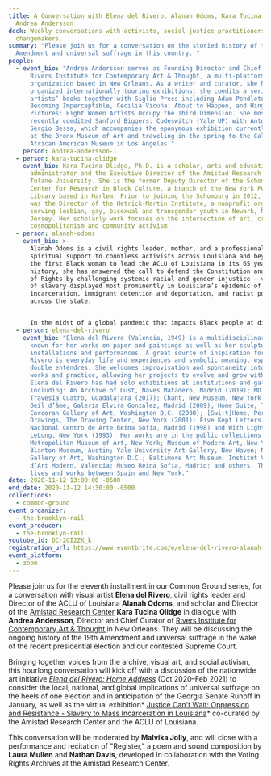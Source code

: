 ```yaml
---
title: A Conversation with Elena del Rivero, Alanah Odoms, Kara Tucina Olidge, &
  Andrea Andersson
deck: Weekly conversations with activists, social justice practitioners, and
  changemakers.
summary: "Please join us for a conversation on the storied history of the 19th
  Amendment and universal suffrage in this country. "
people:
  - event_bio: "Andrea Andersson serves as Founding Director and Chief Curator of
      Rivers Institute for Contemporary Art & Thought, a multi-platform
      organization based in New Orleans. As a writer and curator, she has
      organized internationally touring exhibitions; she coedits a series of
      artists’ books together with Siglio Press including Adam Pendleton:
      Becoming Imperceptible, Cecilia Vicuña: About to Happen, and Hinge
      Pictures: Eight Women Artists Occupy the Third Dimension. She most
      recently coedited Sanford Biggers: Codeswitch (Yale UP) with Antonio
      Sergio Bessa, which accompanies the eponymous exhibition currently on view
      at the Bronx Museum of Art and traveling in the spring to the California
      African American Museum in Los Angeles."
    person: andrea-andersson-1
  - person: kara-tucina-olidge
    event_bio: Kara Tucina Olidge, Ph.D. is a scholar, arts and educational
      administrator and the Executive Director of the Amistad Research Center at
      Tulane University. She is the former Deputy Director of the Schomburg
      Center for Research in Black Culture, a branch of the New York Public
      Library based in Harlem. Prior to joining the Schomburg in 2012, Olidge
      was the Director of the Hetrick-Martin Institute, a nonprofit organization
      serving lesbian, gay, bisexual and transgender youth in Newark, New
      Jersey. Her scholarly work focuses on the intersection of art, critical
      cosmopolitanism and community activism.
  - person: alanah-odoms
    event_bio: >-
      Alanah Odoms is a civil rights leader, mother, and a professional and
      spiritual support to countless activists across Louisiana and beyond. As
      the first Black woman to lead the ACLU of Louisiana in its 65 year
      history, she has answered the call to defend the Constitution and the Bill
      of Rights by challenging systemic racial and gender injustice – vestiges
      of slavery displayed most prominently in Louisiana’s epidemic of mass
      incarceration, immigrant detention and deportation, and racist policing
      across the state. 


      In the midst of a global pandemic that impacts Black people at disproportionate rates, and civil unrest against police brutality and systemic racism, ACLU of Louisiana aims to dismantle white supremacy in our laws and in the legal system-  and move our state toward solidarity and collective liberation.
  - person: elena-del-rivero
    event_bio: "Elena del Rivero (Valencia, 1949) is a multidisciplinary artist
      known for her works on paper and paintings as well as her sculptures,
      installations and performances. A great source of inspiration for del
      Rivero is everyday life and experiences and symbolic meaning, especially
      double entendres. She welcomes improvisation and spontaneity into her
      works and practice, allowing her projects to evolve and grow with time.
      Elena del Rivero has had solo exhibitions at institutions and galleries,
      including: An Archive of Dust, Naves Matadero, Madrid (2019); MOTHER,
      Travesía Cuatro, Guadalajara (2017); Chant, New Museum, New York (2011);
      Oeil d’âme, Galería Elvira González, Madrid (2009); Home Suite, The
      Corcoran Gallery of Art, Washington D.C. (2008); [Swi:t]Home, Performance
      Drawings, The Drawing Center, New York (2001); Five Kept Letters..., Museo
      Nacional Centro de Arte Reina Sofía, Madrid (1998) and With Light, Galerie
      LeLong, New York (1993). Her works are in the public collections of the
      Metropolitan Museum of Art, New York; Museum of Modern Art, New York; the
      Blanton Museum, Austin; Yale University Art Gallery, New Haven; National
      Gallery of Art, Washington D.C.; Baltimore Art Museum; Institut Valenciá
      d’Art Modern, Valencia; Museo Reina Sofía, Madrid; and others. The artist
      lives and works between Spain and New York."
date: 2020-11-12 13:00:00 -0500
end_date: 2020-11-12 14:30:00 -0500
collections:
  - common-ground
event_organizer:
  - the-brooklyn-rail
event_producer:
  - the-brooklyn-rail
youtube_id: DCr2GI2ZK_k
registration_url: https://www.eventbrite.com/e/elena-del-rivero-alanah-odoms-kara-tucina-olidge-andrea-andersson-tickets-128297817225
event_platform:
  - zoom
---
```

Please join us for the eleventh installment in our Common Ground series, for a conversation with visual artist **Elena del Rivero**, civil rights leader and Director of the ACLU of Louisiana **Alanah Odoms**, and scholar and Director of the [Amistad Research Center](https://www.amistadresearchcenter.org/) **Kara Tucina Olidge** in dialogue with **Andrea Andersson**, Director and Chief Curator of [Rivers Institute for Contemporary Art & Thought ](https://riversinstitute.org/)in New Orleans. They will be discussing the ongoing history of the 19th Amendment and universal suffrage in the wake of the recent presidential election and our contested Supreme Court. 

Bringing together voices from the archive, visual art, and social activism, this hourlong conversation will kick off with a discussion of the nationwide art initiative *[Elena del Rivero: Home Address](https://riversinstitute.org/happenings/happenings-elena-del-rivero-home-address)* (Oct 2020–Feb 2021) to consider the local, national, and global implications of universal suffrage on the heels of one election and in anticipation of the Georgia Senate Runoff in January, as well as the virtual exhibition* [Justice Can't Wait: Oppression and Resistance - Slavery to Mass Incarceration in Louisiana](https://artsandculture.google.com/exhibit/justice-can-t-wait/IgJiVU_PJRY-LA)* co-curated by the Amistad Research Center and the ACLU of Louisiana. 

This conversation will be moderated by **Malvika Jolly**, and will close with a performance and recitation of "Register," a poem and sound composition by **Laura Mullen** and **Nathan Davis**, developed in collaboration with the Voting Rights Archives at the Amistad Research Center.